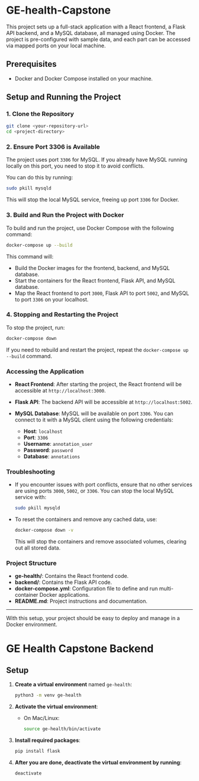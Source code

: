 # GE-health-Capstone
This project sets up a full-stack application with a React frontend, a Flask API backend, and a MySQL database, all managed using Docker. The project is pre-configured with sample data, and each part can be accessed via mapped ports on your local machine.

## Prerequisites

- Docker and Docker Compose installed on your machine.

## Setup and Running the Project

### 1. Clone the Repository

```bash
git clone <your-repository-url>
cd <project-directory>
```

### 2. Ensure Port 3306 is Available

The project uses port `3306` for MySQL. If you already have MySQL running locally on this port, you need to stop it to avoid conflicts.

You can do this by running:

```bash
sudo pkill mysqld
```

This will stop the local MySQL service, freeing up port `3306` for Docker.

### 3. Build and Run the Project with Docker

To build and run the project, use Docker Compose with the following command:

```bash
docker-compose up --build
```

This command will:

- Build the Docker images for the frontend, backend, and MySQL database.
- Start the containers for the React frontend, Flask API, and MySQL database.
- Map the React frontend to port `3000`, Flask API to port `5002`, and MySQL to port `3306` on your localhost.

### 4. Stopping and Restarting the Project

To stop the project, run:

```bash
docker-compose down
```

If you need to rebuild and restart the project, repeat the `docker-compose up --build` command.

### Accessing the Application

- **React Frontend**: After starting the project, the React frontend will be accessible at `http://localhost:3000`.
- **Flask API**: The backend API will be accessible at `http://localhost:5002`.
- **MySQL Database**: MySQL will be available on port `3306`. You can connect to it with a MySQL client using the following credentials:

  - **Host**: `localhost`
  - **Port**: `3306`
  - **Username**: `annotation_user`
  - **Password**: `password`
  - **Database**: `annotations`

### Troubleshooting

- If you encounter issues with port conflicts, ensure that no other services are using ports `3000`, `5002`, or `3306`. You can stop the local MySQL service with:

  ```bash
  sudo pkill mysqld
  ```

- To reset the containers and remove any cached data, use:

  ```bash
  docker-compose down -v
  ```

  This will stop the containers and remove associated volumes, clearing out all stored data.

### Project Structure

- **ge-health/**: Contains the React frontend code.
- **backend/**: Contains the Flask API code.
- **docker-compose.yml**: Configuration file to define and run multi-container Docker applications.
- **README.md**: Project instructions and documentation.

---

With this setup, your project should be easy to deploy and manage in a Docker environment.
# GE Health Capstone Backend
## Setup

1. **Create a virtual environment** named `ge-health`:
    ```bash
    python3 -m venv ge-health
    ```

2. **Activate the virtual environment**:
    - On Mac/Linux:
      ```bash
      source ge-health/bin/activate
      ```

3. **Install required packages**:
    ```bash
    pip install flask
    ```

4. **After you are done, deactivate the virtual environment by running**:
    ```bash
    deactivate
    ```
